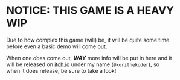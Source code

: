 # NOTICE: THIS GAME IS A HEAVY WIP
Due to how complex this game (will) be, it will be quite some time  
before even a basic demo will come out. 

When one *does* come out, ***WAY*** more info will be put in here and it  
will be released on [itch.io](https://itch.io) under my name (`@korithekoder`), so  
when it does release, be sure to take a look!
